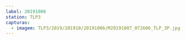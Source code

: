```yaml
---
label: 20191006
station: TLP3
capturas:
  - imagem: TLP3/2019/201910/20191006/M20191007_072606_TLP_3P.jpg
---
```


